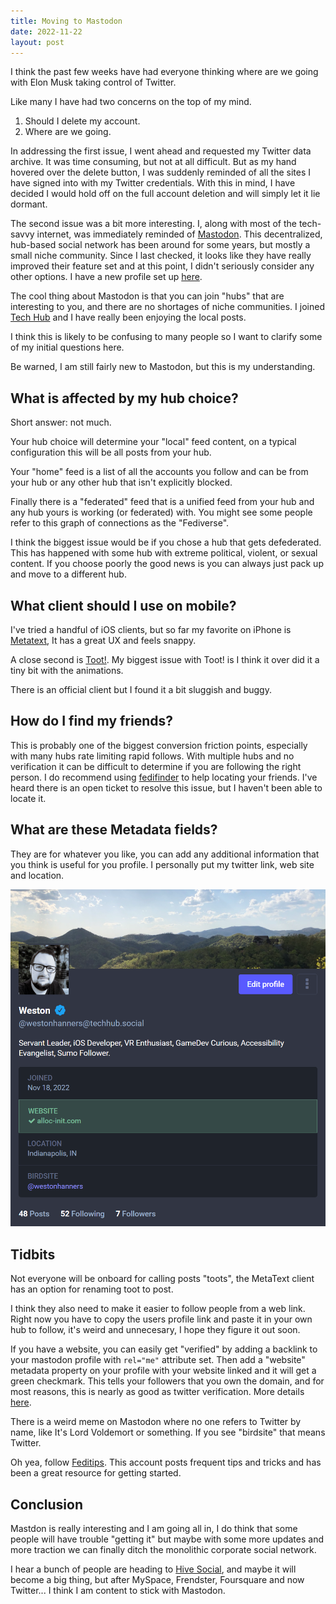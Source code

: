 ```yaml
---
title: Moving to Mastodon
date: 2022-11-22
layout: post
---
```


I think the past few weeks have had everyone thinking where are we going with
Elon Musk taking control of Twitter.

Like many I have had two concerns on the top of my mind.

1. Should I delete my account.
2. Where are we going.

In addressing the first issue, I went ahead and requested my Twitter data 
archive. It was time consuming, but not at all difficult. But as my hand hovered
over the delete button, I was suddenly reminded of all the sites I have signed
into with my Twitter credentials. With this in mind, I have decided I would hold
off on the full account deletion and will simply let it lie dormant.

The second issue was a bit more interesting. I, along with most of the 
tech-savvy internet, was immediately reminded of [Mastodon][2]. This 
decentralized, hub-based social network has been around for some years, but
mostly a small niche community. Since I last checked, it looks like they have
really improved their feature set and at this point, I didn't seriously consider
any other options. I have a new profile set up [here][1].

The cool thing about Mastodon is that you can join "hubs" that are interesting
to you, and there are no shortages of niche communities. I joined [Tech Hub][3]
and I have really been enjoying the local posts.

I think this is likely to be confusing to many people so I want to clarify some
of my initial questions here.

Be warned, I am still fairly new to Mastodon, but this is my understanding.

## What is affected by my hub choice?

Short answer: not much.

Your hub choice will determine your "local" feed content, on a typical
configuration this will be all posts from your hub.

Your "home" feed is a list of all the accounts you follow and can be from your
hub or any other hub that isn't explicitly blocked.

Finally there is a "federated" feed that is a unified feed from your hub and any
hub yours is working (or federated) with. You might see some people refer to 
this graph of connections as the "Fediverse".

I think the biggest issue would be if you chose a hub that gets defederated. 
This has happened with some hub with extreme political, violent, or sexual 
content. If you choose poorly the good news is you can always just pack up and 
move to a different hub.

## What client should I use on mobile?

I've tried a handful of iOS clients, but so far my favorite on iPhone is
[Metatext][5], It has a great UX and feels snappy. 

A close second is [Toot!][4]. My biggest issue with Toot! is I think it over did
it a tiny bit with the animations. 

There is an official client but I found it a bit sluggish and buggy.

## How do I find my friends?

This is probably one of the biggest conversion friction points, especially with 
many hubs rate limiting rapid follows. With multiple hubs and no verification it
can be difficult to determine if you are following the right person. I do 
recommend using [fedifinder][7] to help locating your friends. I've heard there
is an open ticket to resolve this issue, but I haven't been able to locate it.

## What are these Metadata fields?

They are for whatever you like, you can add any additional information that you
think is useful for you profile. I personally put my twitter link, web site and 
location.

![Profile Screenshot][8]

## Tidbits

Not everyone will be onboard for calling posts "toots", the MetaText client has
an option for renaming toot to post.

I think they also need to make it easier to follow people from a web link. 
Right now you have to copy the users profile link and paste it in your own hub
to follow, it's weird and unnecesary, I hope they figure it out soon.

If you have a website, you can easily get "verified" by adding a backlink to 
your mastodon profile with `rel="me"` attribute set. Then add a "website" 
metadata property on your profile with your website linked and it will get a 
green checkmark. This tells your followers that you own the domain, and for most
reasons, this is nearly as good as twitter verification. More details 
[here][10].

There is a weird meme on Mastodon where no one refers to Twitter by name, like 
It's Lord Voldemort or something. If you see "birdsite" that means Twitter.

Oh yea, follow [Feditips][6]. This account posts frequent tips and tricks and
has been a great resource for getting started.

## Conclusion

Mastdon is really interesting and I am going all in, I do think that some people
will have trouble "getting it" but maybe with some more updates and more 
traction we can finally ditch the monolithic corporate social network.

I hear a bunch of people are heading to [Hive Social][9], and maybe it will
become a big thing, but after MySpace, Frendster, Foursquare and now Twitter...
I think I am content to stick with Mastodon.

[1]: https://techhub.social/@westonhanners
[2]: https://joinmastodon.org/
[3]: https://techhub.social/
[4]: https://apps.apple.com/us/app/toot/id1229021451
[5]: https://apps.apple.com/us/app/metatext/id1523996615
[6]: https://mstdn.social/@feditips
[7]: https://fedifinder.glitch.me/
[8]: /images/mastodon-profile.png
[9]: https://www.hivesocial.app/
[10]: https://docs.joinmastodon.org/user/profile/#verification